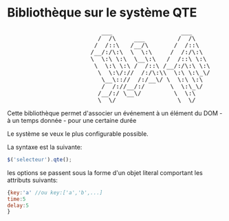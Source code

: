 Bibliothèque sur le système QTE
===============================

<pre>
                          ___                   ___     
                         /  /\     ___         /  /\    
                        /  /::\   /__/\       /  /::\   
                       /__/:/\:\  \  \:\     /  /:/\:\  
                       \  \:\ \:\  \__\:\   /  /::\ \:\ 
                        \  \:\ \:\ /  /::\ /__/:/\:\ \:\
                         \  \:\/://  /:/\:\\  \:\ \:\_\/
                          \__\:://  /:/__\/ \  \:\ \:\  
                          /  /://__/:/       \  \:\_\/  
                         /__/:/ \__\/         \  \:\    
                         \__\/                 \__\/                           
</pre>

Cette bibliothèque permet d'associer un événement à un élément du DOM 
    - à un temps donnée
    - pour une certaine durée

Le système se veux le plus configurable possible.


La syntaxe est la suivante:

```javascript
$('selecteur').qte();
```

les options se passent sous la forme d'un objet literal comportant les attributs suivants:

```javascript
{key:'a' //ou key:['a','b',...]
time:5
delay:5
}
```
